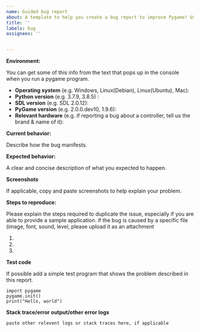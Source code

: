 ```yaml
---
name: Guided bug report
about: A template to help you create a bug report to improve Pygame! Useful if this is your first time reporting an issue.
title: ''
labels: bug
assignees: ''


---
```



**Environment:**

You can get some of this info from the text that pops up in the console when you run a pygame program.

- **Operating system** (e.g. Windows, Linux(Debian), Linux(Ubuntu), Mac):
- **Python version** (e.g. 3.7.9, 3.8.5) :
- **SDL version** (e.g. SDL 2.0.12):
- **PyGame version** (e.g. 2.0.0.dev10, 1.9.6):
- **Relevant hardware** (e.g. if reporting a bug about a controller, tell us the brand & name of it):

**Current behavior:**

Describe how the bug manifests.

**Expected behavior:**

A clear and concise description of what you expected to happen.

**Screenshots**

If applicable, copy and paste screenshots to help explain your problem.

**Steps to reproduce:**

Please explain the steps required to duplicate the issue, especially if you are able to provide a sample application.
if the bug is caused by a specific file (image, font, sound, level, please upload it as an attachment

1.
2.
3.

**Test code**

If possible add a simple test program that shows the problem described in this report.
```
import pygame
pygame.init()
print("Hello, world")
```

**Stack trace/error output/other error logs**

```
paste other relevent logs or stack traces here, if applicable
```
